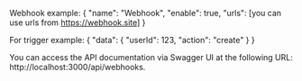 Webhook example: 
{
  "name": "Webhook",
  "enable": true,
  "urls": [you can use urls from https://webhook.site]
}

For trigger example:
{
  "data": {
    "userId": 123,
    "action": "create"
  }
}

You can access the API documentation via Swagger UI at the following URL: http://localhost:3000/api/webhooks.
